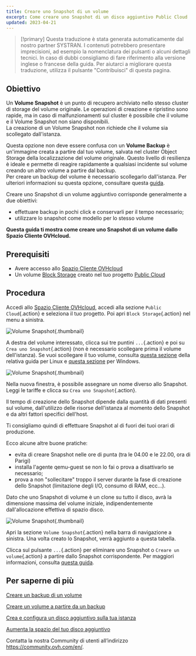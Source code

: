 ```yaml
---
title: Creare uno Snapshot di un volume
excerpt: Come creare uno Snapshot di un disco aggiuntivo Public Cloud
updated: 2023-04-21
---
```


> [!primary]
> Questa traduzione è stata generata automaticamente dal nostro partner SYSTRAN. I contenuti potrebbero presentare imprecisioni, ad esempio la nomenclatura dei pulsanti o alcuni dettagli tecnici. In caso di dubbi consigliamo di fare riferimento alla versione inglese o francese della guida. Per aiutarci a migliorare questa traduzione, utilizza il pulsante "Contribuisci" di questa pagina.
>

## Obiettivo

Un **Volume Snapshot** è un punto di recupero archiviato nello stesso cluster di storage del volume originale. Le operazioni di creazione e ripristino sono rapide, ma in caso di malfunzionamenti sul cluster è possibile che il volume e il Volume Snapshot non siano disponibili.<br>
La creazione di un Volume Snapshot non richiede che il volume sia scollegato dall'istanza.

Questa opzione non deve essere confusa con un **Volume Backup** è un'immagine creata a partire dal tuo volume, salvata nel cluster Object Storage della localizzazione del volume originale.
Questo livello di resilienza è ideale e permette di reagire rapidamente a qualsiasi incidente sul volume creando un altro volume a partire dal backup.<br>
Per creare un backup del volume è necessario scollegarlo dall'istanza. Per ulteriori informazioni su questa opzione, consultare questa [guida](/pages/public_cloud/compute/volume-backup).

Creare uno Snapshot di un volume aggiuntivo corrisponde generalmente a due obiettivi:

- effettuare backup in pochi click e conservarli per il tempo necessario;
- utilizzare lo snapshot come modello per lo stesso volume

**Questa guida ti mostra come creare uno Snapshot di un volume dallo Spazio Cliente OVHcloud.**

## Prerequisiti

- Avere accesso allo [Spazio Cliente OVHcloud](https://www.ovh.com/auth/?action=gotomanager&from=https://www.ovh.it/&ovhSubsidiary=it)
- Un volume [Block Storage](/pages/public_cloud/compute/create_and_configure_an_additional_disk_on_an_instance) creato nel tuo progetto [Public Cloud](https://www.ovhcloud.com/it/public-cloud/)

## Procedura

Accedi allo [Spazio Cliente OVHcloud](https://www.ovh.com/auth/?action=gotomanager&from=https://www.ovh.it/&ovhSubsidiary=it), accedi alla sezione `Public Cloud`{.action} e seleziona il tuo progetto. Poi apri `Block Storage`{.action} nel menu a sinistra.

![Volume Snapshot](images/volume_snapshot01.png){.thumbnail}

A destra del volume interessato, clicca sui tre puntini `...`{.action} e poi su `Crea uno Snapshot`{.action} (non è necessario scollegare prima il volume dell'istanza). Se vuoi scollegare il tuo volume, consulta [questa sezione](/pages/public_cloud/compute/create_and_configure_an_additional_disk_on_an_instance#con-linux_1) della relativa guida per Linux e [questa sezione](/pages/public_cloud/compute/create_and_configure_an_additional_disk_on_an_instance#con-windows_1) per Windows.

![Volume Snapshot](images/volume_snapshot02.png){.thumbnail}

Nella nuova finestra, è possibile assegnare un nome diverso allo Snapshot. Leggi le tariffe e clicca su `Crea uno Snapshot`{.action}.

Il tempo di creazione dello Snapshot dipende dalla quantità di dati presenti sul volume, dall'utilizzo delle risorse dell'istanza al momento dello Snapshot e da altri fattori specifici dell'host.

Ti consigliamo quindi di effettuare Snapshot al di fuori dei tuoi orari di produzione.

Ecco alcune altre buone pratiche:

- evita di creare Snapshot nelle ore di punta (tra le 04.00 e le 22.00, ora di Parigi)
- installa l'agente qemu-guest se non lo fai o prova a disattivarlo se necessario;
- prova a non "sollecitare" troppo il server durante la fase di creazione dello Snapshot (limitazione degli I/O, consumo di RAM, ecc...).

Dato che uno Snapshot di volume è un clone su tutto il disco, avrà la dimensione massima del volume iniziale, indipendentemente dall'allocazione effettiva di spazio disco.

![Volume Snapshot](images/volume_snapshot03.png){.thumbnail}

Apri la sezione `Volume Snapshot`{.action} nella barra di navigazione a sinistra. Una volta creato lo Snapshot, verrà aggiunto a questa tabella.

Clicca sul pulsante `...`{.action} per eliminare uno Snapshot o `Creare un volume`{.action} a partire dallo Snapshot corrispondente. Per maggiori informazioni, consulta [questa guida](/pages/public_cloud/compute/create-volume-from-snapshot).

## Per saperne di più

[Creare un backup di un volume](/pages/public_cloud/compute/volume-backup)

[Creare un volume a partire da un backup](/pages/public_cloud/compute/create-volume-from-snapshot)

[Crea e configura un disco aggiuntivo sulla tua istanza](/pages/public_cloud/compute/create_and_configure_an_additional_disk_on_an_instance)

[Aumenta la spazio del tuo disco aggiuntivo](/pages/public_cloud/compute/increase_the_size_of_an_additional_disk)

Contatta la nostra Community di utenti all’indirizzo <https://community.ovh.com/en/>.
